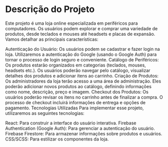<h1>Descrição do Projeto</h1>
Este projeto é uma loja online especializada em periféricos para computadores. Os usuários podem explorar e comprar uma variedade de produtos, desde teclados e mouses até headsets e placas de expansão. Vamos detalhar as principais características:

Autenticação do Usuário:
Os usuários podem se cadastrar e fazer login na loja.
Utilizaremos a autenticação do Google (usando o Google Auth) para tornar o processo de login seguro e conveniente.
Catálogo de Periféricos:
Os produtos estarão organizados em categorias (teclados, mouses, headsets etc.).
Os usuários poderão navegar pelo catálogo, visualizar detalhes dos produtos e adicionar itens ao carrinho.
Criação de Produtos:
Os administradores da loja terão acesso a uma área de administração.
Eles poderão adicionar novos produtos ao catálogo, definindo informações como nome, descrição, preço e imagem.
Checkout dos Produtos:
Os usuários poderão revisar os itens no carrinho antes de finalizar a compra.
O processo de checkout incluirá informações de entrega e opções de pagamento.
Tecnologias Utilizadas
Para implementar esse projeto, utilizaremos as seguintes tecnologias:

React: Para construir a interface do usuário interativa.
Firebase Authentication (Google Auth): Para gerenciar a autenticação do usuário.
Firebase Firestore: Para armazenar informações sobre produtos e usuários.
CSS/SCSS: Para estilizar os componentes da loja.
